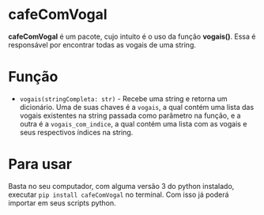 # cafeComVogal

**cafeComVogal** é um pacote, cujo intuito é o uso da função
**vogais()**. Essa é responsável por encontrar todas as vogais de uma string.

# Função

* `vogais(stringCompleta: str)` - Recebe uma string e
retorna um dicionário. Uma de suas chaves é a `vogais`, a qual contém uma lista das 
vogais existentes na string passada como parâmetro na função, e a outra é a
`vogais_com_indice`, a qual contém uma lista com as vogais e seus respectivos índices na 
string.

# Para usar

Basta no seu computador, com alguma versão 3 do python instalado, executar ```pip install cafeComVogal``` no terminal. Com isso já poderá importar em seus scripts python.
